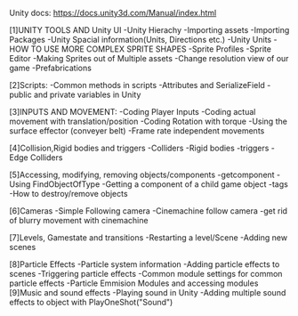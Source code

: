 Unity docs: https://docs.unity3d.com/Manual/index.html

[1]UNITY TOOLS AND Unity UI
    -Unity Hierachy
    -Importing assets
    -Importing Packages
    -Unity Spacial information(Units, Directions etc.)
    -Unity Units
    -HOW TO USE MORE COMPLEX SPRITE SHAPES
    -Sprite Profiles
    -Sprite Editor
    -Making Sprites out of Multiple assets
    -Change resolution view of our game
    -Prefabrications

[2]Scripts:
    -Common methods in scripts
    -Attributes and SerializeField
    -public and private variables in Unity

[3]INPUTS AND MOVEMENT:
    -Coding Player Inputs
    -Coding actual movement with translation/position
    -Coding Rotation with torque
    -Using the surface effector (conveyer belt)
    -Frame rate independent movements

[4]Collision,Rigid bodies and triggers
    -Colliders
    -Rigid bodies
    -triggers
    -Edge Colliders

[5]Accessing, modifying, removing objects/components
    -getcomponent
    -Using FindObjectOfType
    -Getting a component of a child game object
    -tags
    -How to destroy/remove objects

[6]Cameras
    -Simple Following camera
    -Cinemachine follow camera
    -get rid of blurry movement with cinemachine

[7]Levels, Gamestate and transitions
    -Restarting a level/Scene
    -Adding new scenes

[8]Particle Effects
    -Particle system information
    -Adding particle effects to scenes
    -Triggering particle effects
    -Common module settings for common particle effects
    -Particle Emmision Modules and accessing modules
[9]Music and sound effects
    -Playing sound in Unity
    -Adding multiple sound effects to object with PlayOneShot("Sound")